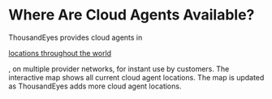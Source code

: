 # Where Are Cloud Agents Available?

ThousandEyes provides cloud agents in

[locations throughout the world](https://www.thousandeyes.com/product/cloud-agents)

, on multiple provider networks, for instant use by customers. The interactive map shows all current cloud agent locations. The map is updated as ThousandEyes adds more cloud agent locations.
